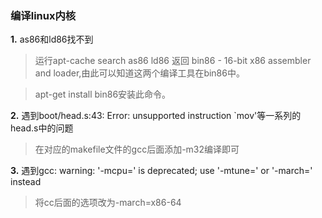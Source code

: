 ### 编译linux内核

**1.** as86和ld86找不到

> 运行apt-cache search as86 ld86 返回 bin86 - 16-bit x86 assembler and loader,由此可以知道这两个编译工具在bin86中。

> apt-get install bin86安装此命令。

**2.** 遇到boot/head.s:43: Error: unsupported instruction `mov'等一系列的head.s中的问题

> 在对应的makefile文件的gcc后面添加-m32编译即可

**3.** 遇到gcc: warning: '-mcpu=' is deprecated; use '-mtune=' or '-march=' instead

> 将cc后面的选项改为-march=x86-64




